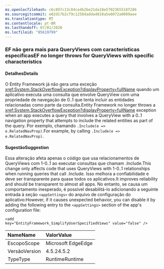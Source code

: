 ```yaml
---
ms.openlocfilehash: c6c897c13c84ce4b2be21da18e5702365518f286
ms.sourcegitcommit: e02d17b2cf9c1258dadda4810a5e6072a0089aee
ms.translationtype: MT
ms.contentlocale: pt-BR
ms.lasthandoff: 07/01/2020
ms.locfileid: "85619799"
---
```

### <a name="ef-no-longer-throws-for-queryviews-with-specific-characteristics"></a><span data-ttu-id="7bab8-101">EF não gera mais para QueryViews com características específicas</span><span class="sxs-lookup"><span data-stu-id="7bab8-101">EF no longer throws for QueryViews with specific characteristics</span></span>

#### <a name="details"></a><span data-ttu-id="7bab8-102">Detalhes</span><span class="sxs-lookup"><span data-stu-id="7bab8-102">Details</span></span>

<span data-ttu-id="7bab8-103">O Entity Framework já não gera uma exceção <xref:System.StackOverflowException?displayProperty=fullName> quando um aplicativo executa uma consulta que envolve QueryView com uma propriedade de navegação de 0..1 que tenta incluir as entidades relacionadas como parte da consulta.</span><span class="sxs-lookup"><span data-stu-id="7bab8-103">Entity Framework no longer throws a <xref:System.StackOverflowException?displayProperty=fullName> exception when an app executes a query that involves a QueryView with a 0..1 navigation property that attempts to include the related entities as part of the query.</span></span> <span data-ttu-id="7bab8-104">Por exemplo, chamando <code>.Include(e =&gt; e.RelatedNavProp)</code>.</span><span class="sxs-lookup"><span data-stu-id="7bab8-104">For example, by calling <code>.Include(e =&gt; e.RelatedNavProp)</code>.</span></span>

#### <a name="suggestion"></a><span data-ttu-id="7bab8-105">Sugestão</span><span class="sxs-lookup"><span data-stu-id="7bab8-105">Suggestion</span></span>

<span data-ttu-id="7bab8-106">Essa alteração afeta apenas o código que usa relacionamentos de QueryViews com 1-0..1 ao executar consultas que chamam .Include.</span><span class="sxs-lookup"><span data-stu-id="7bab8-106">This change only affects code that uses QueryViews with 1-0..1 relationships when running queries that call .Include.</span></span> <span data-ttu-id="7bab8-107">Isso melhora a confiabilidade e deve ser transparente para quase todos os aplicativos.</span><span class="sxs-lookup"><span data-stu-id="7bab8-107">It improves reliability and should be transparent to almost all apps.</span></span> <span data-ttu-id="7bab8-108">No entanto, se causa um comportamento inesperado, é possível desabilitá-lo adicionando a seguinte entrada à seção <code>&lt;appSettings&gt;</code> do arquivo de configuração do aplicativo:</span><span class="sxs-lookup"><span data-stu-id="7bab8-108">However, if it causes unexpected behavior, you can disable it by adding the following entry to the <code>&lt;appSettings&gt;</code> section of the app's configuration file:</span></span><pre><code class="lang-xml">&lt;add key=&quot;EntityFramework_SimplifyUserSpecifiedViews&quot; value=&quot;false&quot; /&gt;&#13;&#10;</code></pre>

| <span data-ttu-id="7bab8-109">Name</span><span class="sxs-lookup"><span data-stu-id="7bab8-109">Name</span></span>    | <span data-ttu-id="7bab8-110">Valor</span><span class="sxs-lookup"><span data-stu-id="7bab8-110">Value</span></span>       |
|:--------|:------------|
| <span data-ttu-id="7bab8-111">Escopo</span><span class="sxs-lookup"><span data-stu-id="7bab8-111">Scope</span></span>   |<span data-ttu-id="7bab8-112">Microsoft Edge</span><span class="sxs-lookup"><span data-stu-id="7bab8-112">Edge</span></span>|
|<span data-ttu-id="7bab8-113">Versão</span><span class="sxs-lookup"><span data-stu-id="7bab8-113">Version</span></span>|<span data-ttu-id="7bab8-114">4.5.2</span><span class="sxs-lookup"><span data-stu-id="7bab8-114">4.5.2</span></span>|
|<span data-ttu-id="7bab8-115">Type</span><span class="sxs-lookup"><span data-stu-id="7bab8-115">Type</span></span>|<span data-ttu-id="7bab8-116">Runtime</span><span class="sxs-lookup"><span data-stu-id="7bab8-116">Runtime</span></span>|

